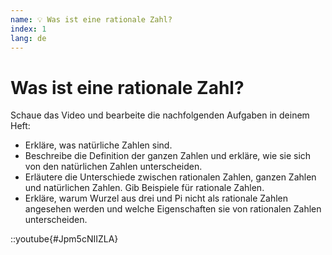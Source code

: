 ```yaml
---
name: 💡 Was ist eine rationale Zahl?
index: 1
lang: de
---
```


# Was ist eine rationale Zahl?

Schaue das Video und bearbeite die nachfolgenden Aufgaben in deinem Heft:

- Erkläre, was natürliche Zahlen sind.
- Beschreibe die Definition der ganzen Zahlen und erkläre, wie sie sich von den natürlichen Zahlen unterscheiden.
- Erläutere die Unterschiede zwischen rationalen Zahlen, ganzen Zahlen und natürlichen Zahlen. Gib Beispiele für rationale Zahlen.
- Erkläre, warum Wurzel aus drei und Pi nicht als rationale Zahlen angesehen werden und welche Eigenschaften sie von rationalen Zahlen unterscheiden.

::youtube{#Jpm5cNIIZLA}

